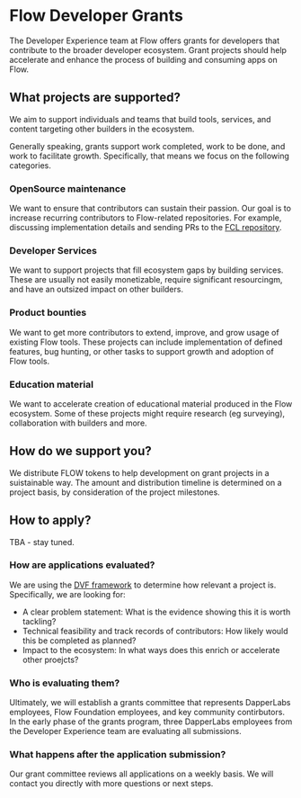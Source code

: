 # Flow Developer Grants
The Developer Experience team at Flow offers grants for developers that contribute to the broader developer ecosystem. Grant projects should help accelerate and enhance the process of building and consuming apps on Flow.

## What projects are supported?
We aim to support individuals and teams that build tools, services, and content targeting other builders in the ecosystem.

Generally speaking, grants support work completed, work to be done, and work to facilitate growth. Specifically, that means we focus on the following categories.

### OpenSource maintenance

We want to ensure that contributors can sustain their passion. Our goal is to increase recurring contributors to Flow-related repositories. For example, discussing implementation details and sending PRs to the [FCL repository](https://github.com/onflow/fcl-js).

### Developer Services

We want to support projects that fill ecosystem gaps by building services. These are usually not easily monetizable, require significant resourcingm, and have an outsized impact on other builders.

### Product bounties

We want to get more contributors to extend, improve, and grow usage of existing Flow tools. These projects can include implementation of defined features, bug hunting, or other tasks to support growth and adoption of Flow tools.

### Education material

We want to accelerate creation of educational material produced in the Flow ecosystem. Some of these projects might require research (eg surveying), collaboration with builders and more.

## How do we support you?

We distribute FLOW tokens to help development on grant projects in a suistainable way. The amount and distribution timeline is determined on a project basis, by consideration of the project milestones.

## How to apply?
TBA - stay tuned.

### How are applications evaluated?

We are using the [DVF framework](https://tryble.atlassian.net/wiki/spaces/prioritizr/pages/254738466/Design+Thinking+Desirability+Viability+and+Feasibility+DVF) to determine how relevant a project is. Specifically, we are looking for:

- A clear problem statement: What is the evidence showing this it is worth tackling?
- Technical feasibility and track records of contributors: How likely would this be completed as planned?
- Impact to the ecosystem: In what ways does this enrich or accelerate other proejcts?

### Who is evaluating them?

Ultimately, we will establish a grants committee that represents DapperLabs employees, Flow Foundation employees, and key community contirbutors. In the early phase of the grants program, three DapperLabs employees from the Developer Experience team are evaluating all submissions.

### What happens after the application submission?

Our grant committee reviews all applications on a weekly basis. We will contact you directly with more questions or next steps.
